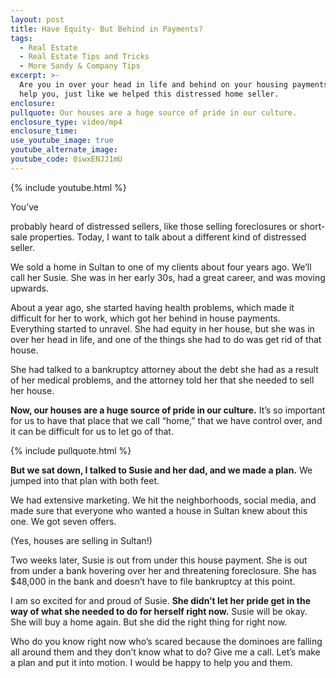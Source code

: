 ```yaml
---
layout: post
title: Have Equity- But Behind in Payments?
tags:
  - Real Estate
  - Real Estate Tips and Tricks
  - More Sandy & Company Tips
excerpt: >-
  Are you in over your head in life and behind on your housing payments? We can
  help you, just like we helped this distressed home seller.
enclosure:
pullquote: Our houses are a huge source of pride in our culture.
enclosure_type: video/mp4
enclosure_time:
use_youtube_image: true
youtube_alternate_image:
youtube_code: 0iwxENJJ1mU
---
```


{% include youtube.html %}

You’ve

probably heard of distressed sellers, like those selling foreclosures or short-sale properties. Today, I want to talk about a different kind of distressed seller.

We sold a home in Sultan to one of my clients about four years ago. We’ll call her Susie. She was in her early 30s, had a great career, and was moving upwards.

About a year ago, she started having health problems, which made it difficult for her to work, which got her behind in house payments. Everything started to unravel. She had equity in her house, but she was in over her head in life, and one of the things she had to do was get rid of that house.

She had talked to a bankruptcy attorney about the debt she had as a result of her medical problems, and the attorney told her that she needed to sell her house.

**Now, our houses are a huge source of pride in our culture.** It’s so important for us to have that place that we call “home,” that we have control over, and it can be difficult for us to let go of that.

{% include pullquote.html %}

**But we sat down, I talked to Susie and her dad, and we made a plan.** We jumped into that plan with both feet.

We had extensive marketing. We hit the neighborhoods, social media, and made sure that everyone who wanted a house in Sultan knew about this one. We got seven offers.

(Yes, houses are selling in Sultan!)

Two weeks later, Susie is out from under this house payment. She is out from under a bank hovering over her and threatening foreclosure. She has $48,000 in the bank and doesn’t have to file bankruptcy at this point.

I am so excited for and proud of Susie. **She didn’t let her pride get in the way of what she needed to do for herself right now.** Susie will be okay. She will buy a home again. But she did the right thing for right now.

Who do you know right now who’s scared because the dominoes are falling all around them and they don’t know what to do? Give me a call. Let’s make a plan and put it into motion. I would be happy to help you and them.